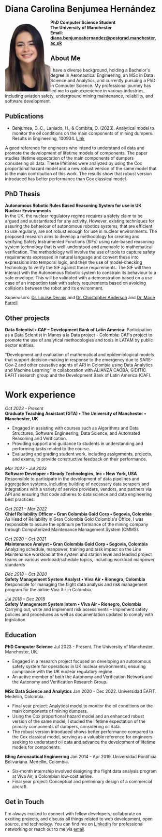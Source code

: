 # Diana Carolina Benjumea Hernández

<div>
  <img src="FOTO 4.jpg" alt="Profile Image" width="150" align="left">  
</div>

**PhD Computer Science Student**    
**The University of Manchester**     
**Email: diana.benjumeahernandez@postgrad.manchester.ac.uk**  


## About Me

I have a diverse background, holding a Bachelor's degree in Aeronautical Engineering, an MSc in Data Science and Analytics, and currently pursuing a PhD in Computer Science. My professional journey has led me to gain experience in various industries, including aviation safety, underground mining maintenance, reliability, and software development.


## Publications

- Benjumea, D. C., Laniado, H., & Combita, O. (2023). Analytical model to monitor the oil conditions on the main
 components of mining dumpers. Results in Engineering, 100934. [Link](https://www.sciencedirect.com/science/article/pii/S2590123023000610)

A good reference for engineers who intend to understand oil data and promote the development of lifetime models of components. The paper studies lifetime expectation of the main components of dumpers considering oil data. These lifetimes were analyzed by using the Cox proportional hazard model and a new robust version of the same model that is the main contribution of this work. The results show that robust version introduced has better performance than Cox classical model.


## PhD Thesis

**Autonomous Robotic Rules Based Reasoning System for use in UK Nuclear Environments**\
In the UK, the nuclear regulatory regime requires a safety claim to be argued and substantiated for any activity. However, existing techniques for assuring the behaviour of autonomous robotics systems, that are efficient to use regularly, are not robust enough for use in nuclear environments. The proposed research aims to develop a methodology for creating and verifying Safety Instrumented Functions (SIFs) using rule-based reasoning system technology that is well-understood and amenable to mathematical verification. The methodology will involve the use of tools to capture safety requirements expressed in natural language and convert these into expressions into temporal logic, and then the use of model-checking technology to verify the SIF against these requirements. The SIF will then interact with the Autonomous Robotic system to constrain its behaviour to a safe envelope. This will be validated with a demonstration based on a use case of an inspection task with safety requirements based on avoiding collisions between the robot and its environment.

Supervisors: [Dr. Louise Dennis](https://personalpages.manchester.ac.uk/staff/louise.dennis/) and [Dr. Christopher Anderson](https://www.linkedin.com/in/dr-christopher-anderson-3baa5715/?originalSubdomain=uk) and [Dr. Marie Farrell](https://mariefarrell.github.io/)


## Other projects

**Data Scientist • CAF – Development Bank of Latin America**: Participation as a Data Scientist in Manos a la Data project - Colombia: CAF’s project to promote the use of analytical methodologies and tools in LATAM by public sector entities.

“Development and evaluation of mathematical and epidemiological models that support decision-making in response to the emergency due to SARS- Cov-2 and other causative agents of ARI in Colombia using Data Analytics and Machine Learning” in collaboration with ALIANZA CAOBA, GIDITIC EAFIT research group and the Development Bank of Latin America (CAF).


# Work experience
_Oct 2023 - Present_\
**Graduate Teaching Assistant (GTA) • The University of Manchester • Manchester, UK**
- Engaged in assisting with courses such as Algorithms and Data Structures, Software Engineering, Data Science, and Automated Reasoning and Verification.
- Providing support and guidance to students in understanding and performing tasks related to the course.
- Evaluating and grading student work, including assignments, projects, and exams, to provide constructive feedback on their performance.

_Mar 2022 - Jul 2023_\
**Software Developer • Steady Technologies, Inc • New York, USA**\
Responsible to participate in the development of data pipelines and aggregation systems, including building of necessary data scrapers and integrations with a variety of service providers, vendors, and partners via API and ensuring that code adheres to data science and data engineering best practices.

_Oct 2021 – Mar 2022_\
**Chief Reliability Officer • Gran Colombia Gold Corp • Segovia, Colombia**\
As Head of Reliability in Gran Colombia Gold Colombia's Office, I was responsible to assure the optimum performance of the mining company through Computerized Maintenance Management System (CMMS).

_Oct 2020 – Oct 2021_\
**Maintenance Analyst • Gran Colombia Gold Corp • Segovia, Colombia**\
Analyzing schedule, manpower, training and task impact on the Line Maintenance workload at the system and station level and leadind project teams on various workload/schedule topics, including workload manpower standards

_Dec 2018 – Oct 2020_\
**Safety Management System Analyst • Viva Air • Rionegro, Colombia**\
Responsible for managing the flight data analysis and risk management program for the airline Viva Air in Colombia.

_Jul 2018 – Dec 2018_\
**Safety Management System Intern • Viva Air • Rionegro, Colombia**\
Carrying out, write and implement risk assessments – Implement safety policies and procedures as well as documentation updated to comply with legislation.


## Education

**PhD Computer Science** Jul 2023 - Present. The University of Manchester. Manchester, UK.
- Engaged in a research project focused on developing an autonomous safety system for operations in UK nuclear environments, ensuring compliance with the UK nuclear regulatory regime.
- An active member of both the Autonomy and Verification Network and the Autonomy and Verification Research Group.

**MSc Data Science and Analytics** Jan 2020 - Dec 2022. Universidad EAFIT. Medellín, Colombia.
- Final year project: Analytical model to monitor the oil conditions on the main components of mining dumpers.
- Using the Cox proportional hazard model and an enhanced robust version of the same model, I studied the lifetime expectation of the primary components of dumpers, considering oil data.
- The robust version introduced shows better performance compared to the Cox classical model, serving as a valuable reference for engineers seeking to understand oil data and advance the development of lifetime models for components.

**BEng Aeronautical Engineering** Jan 2014 - Apr 2019. Universidad Pontificia Bolivariana. Medellín, Colombia.
- Six-month internship involved designing the flight data analysis program at Viva Air, a Colombian low-cost airline.
- Final year project: Conceptual and preliminary design of a commercial aircraft.


## Get in Touch

I'm always excited to connect with fellow developers, collaborate on exciting projects, and discuss all things related to web development, open source, and technology. You can find me on [LinkedIn](https://www.linkedin.com/in/diana-carolina-benjumea-hernandez-64b87313b/) for professional networking or reach out to me via [email](diana.benjumeahernandez@postgrad.manchester.ac.uk).
